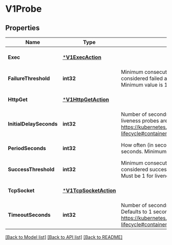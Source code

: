 # V1Probe

## Properties
Name | Type | Description | Notes
------------ | ------------- | ------------- | -------------
**Exec** | [***V1ExecAction**](V1ExecAction.md) |  | [optional] [default to null]
**FailureThreshold** | **int32** | Minimum consecutive failures for the probe to be considered failed after having succeeded. Defaults to 3. Minimum value is 1. | [optional] [default to null]
**HttpGet** | [***V1HttpGetAction**](V1HTTPGetAction.md) |  | [optional] [default to null]
**InitialDelaySeconds** | **int32** | Number of seconds after the container has started before liveness probes are initiated. More info: https://kubernetes.io/docs/concepts/workloads/pods/pod-lifecycle#container-probes | [optional] [default to null]
**PeriodSeconds** | **int32** | How often (in seconds) to perform the probe. Default to 10 seconds. Minimum value is 1. | [optional] [default to null]
**SuccessThreshold** | **int32** | Minimum consecutive successes for the probe to be considered successful after having failed. Defaults to 1. Must be 1 for liveness and startup. Minimum value is 1. | [optional] [default to null]
**TcpSocket** | [***V1TcpSocketAction**](V1TCPSocketAction.md) |  | [optional] [default to null]
**TimeoutSeconds** | **int32** | Number of seconds after which the probe times out. Defaults to 1 second. Minimum value is 1. More info: https://kubernetes.io/docs/concepts/workloads/pods/pod-lifecycle#container-probes | [optional] [default to null]

[[Back to Model list]](../README.md#documentation-for-models) [[Back to API list]](../README.md#documentation-for-api-endpoints) [[Back to README]](../README.md)


